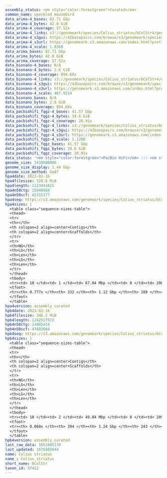 ```yaml
---
assembly_status: <em style="color:forestgreen">Curated</em>
common_name: speckled mousebird
data_arima-4_bases: 82.71 Gbp
data_arima-4_bytes: 42.0 GiB
data_arima-4_coverage: 57.52x
data_arima-4_links: s3://genomeark/species/Colius_striatus/bColStr4/genomic_data/arima/<br>
data_arima-4_s3gui: https://42basepairs.com/browse/s3/genomeark/species/Colius_striatus/bColStr4/genomic_data/arima/
data_arima-4_s3url: https://genomeark.s3.amazonaws.com/index.html?prefix=species/Colius_striatus/bColStr4/genomic_data/arima/
data_arima-4_scale: 1.8360
data_arima_bases: 82.71 Gbp
data_arima_bytes: 42.0 GiB
data_arima_coverage: 57.52x
data_bionano-4_bases: N/A
data_bionano-4_bytes: 2.6 GiB
data_bionano-4_coverage: 894.68x
data_bionano-4_links: s3://genomeark/species/Colius_striatus/bColStr4/genomic_data/bionano/<br>
data_bionano-4_s3gui: https://42basepairs.com/browse/s3/genomeark/species/Colius_striatus/bColStr4/genomic_data/bionano/
data_bionano-4_s3url: https://genomeark.s3.amazonaws.com/index.html?prefix=species/Colius_striatus/bColStr4/genomic_data/bionano/
data_bionano-4_scale: 467.9114
data_bionano_bases: N/A
data_bionano_bytes: 2.6 GiB
data_bionano_coverage: 894.68x
data_pacbiohifi_fqgz-4_bases: 41.57 Gbp
data_pacbiohifi_fqgz-4_bytes: 34.6 GiB
data_pacbiohifi_fqgz-4_coverage: 28.91x
data_pacbiohifi_fqgz-4_links: s3://genomeark/species/Colius_striatus/bColStr4/genomic_data/pacbio_hifi/<br>
data_pacbiohifi_fqgz-4_s3gui: https://42basepairs.com/browse/s3/genomeark/species/Colius_striatus/bColStr4/genomic_data/pacbio_hifi/
data_pacbiohifi_fqgz-4_s3url: https://genomeark.s3.amazonaws.com/index.html?prefix=species/Colius_striatus/bColStr4/genomic_data/pacbio_hifi/
data_pacbiohifi_fqgz-4_scale: 1.1200
data_pacbiohifi_fqgz_bases: 41.57 Gbp
data_pacbiohifi_fqgz_bytes: 34.6 GiB
data_pacbiohifi_fqgz_coverage: 28.91x
data_status: '<em style="color:forestgreen">PacBio HiFi</em> ::: <em style="color:forestgreen">Arima</em>'
genome_size: 1438000000
genome_size_display: 1.44 Gbp
genome_size_method: GoAT
hpa4date: 2023-02-16
hpa4filesize: 320.8 MiB
hpa4length: 1123441015
hpa4n50ctg: 15948869
hpa4n50scf: 42315177
hpa4seq: https://s3.amazonaws.com/genomeark/species/Colius_striatus/bColStr4/assembly_curated/bColStr4.hap1.cur.20230216.fasta.gz
hpa4sizes: |
  <table class="sequence-sizes-table">
  <thead>
  <tr>
  <th></th>
  <th colspan=2 align=center>Contigs</th>
  <th colspan=2 align=center>Scaffolds</th>
  </tr>
  <tr>
  <th>NG</th>
  <th>LG</th>
  <th>Len</th>
  <th>LG</th>
  <th>Len</th>
  </tr>
  </thead>
  <tbody>
  <tr><td> 10 </td><td> 1 </td><td> 67.04 Mbp </td><td> 0 </td><td> 206.59 Mbp </td></tr>  <tr><td> 20 </td><td> 4 </td><td> 39.24 Mbp </td><td> 1 </td><td> 122.59 Mbp </td></tr>  <tr><td> 30 </td><td> 8 </td><td> 30.49 Mbp </td><td> 3 </td><td> 97.55 Mbp </td></tr>  <tr><td> 40 </td><td> 14 </td><td> 22.07 Mbp </td><td> 4 </td><td> 59.13 Mbp </td></tr>  <tr style="background-color:#cccccc;"><td> 50 </td><td> 21 </td><td style="background-color:#88ff88;"> 15.95 Mbp </td><td> 7 </td><td style="background-color:#88ff88;"> 42.32 Mbp </td></tr>  <tr><td> 60 </td><td> 32 </td><td> 9.67 Mbp </td><td> 12 </td><td> 28.60 Mbp </td></tr>  <tr><td> 70 </td><td> 61 </td><td> 2.60 Mbp </td><td> 19 </td><td> 12.93 Mbp </td></tr>  <tr><td> 80 </td><td> 0 </td><td>  </td><td> 0 </td><td>  </td></tr>  <tr><td> 90 </td><td> 0 </td><td>  </td><td> 0 </td><td>  </td></tr>  <tr><td> 100 </td><td> 0 </td><td>  </td><td> 0 </td><td>  </td></tr>  </tbody>
  <tfoot>
  <tr><th> 0.777x </th><th> 332 </th><th> 1.12 Gbp </th><th> 189 </th><th> 1.12 Gbp </th></tr>
  </tfoot>
  </table>
hpa4version: assembly_curated
hpb4date: 2023-02-16
hpb4filesize: 346.2 MiB
hpb4length: 1242527572
hpb4n50ctg: 14885414
hpb4n50scf: 47682664
hpb4seq: https://s3.amazonaws.com/genomeark/species/Colius_striatus/bColStr4/assembly_curated/bColStr4.hap2.cur.20230216.fasta.gz
hpb4sizes: |
  <table class="sequence-sizes-table">
  <thead>
  <tr>
  <th></th>
  <th colspan=2 align=center>Contigs</th>
  <th colspan=2 align=center>Scaffolds</th>
  </tr>
  <tr>
  <th>NG</th>
  <th>LG</th>
  <th>Len</th>
  <th>LG</th>
  <th>Len</th>
  </tr>
  </thead>
  <tbody>
  <tr><td> 10 </td><td> 2 </td><td> 49.04 Mbp </td><td> 0 </td><td> 209.83 Mbp </td></tr>  <tr><td> 20 </td><td> 6 </td><td> 32.24 Mbp </td><td> 1 </td><td> 122.58 Mbp </td></tr>  <tr><td> 30 </td><td> 11 </td><td> 26.13 Mbp </td><td> 2 </td><td> 101.19 Mbp </td></tr>  <tr><td> 40 </td><td> 17 </td><td> 21.72 Mbp </td><td> 4 </td><td> 89.02 Mbp </td></tr>  <tr style="background-color:#cccccc;"><td> 50 </td><td> 25 </td><td style="background-color:#88ff88;"> 14.89 Mbp </td><td> 6 </td><td style="background-color:#88ff88;"> 47.68 Mbp </td></tr>  <tr><td> 60 </td><td> 37 </td><td> 10.65 Mbp </td><td> 10 </td><td> 34.39 Mbp </td></tr>  <tr><td> 70 </td><td> 55 </td><td> 5.89 Mbp </td><td> 15 </td><td> 23.51 Mbp </td></tr>  <tr><td> 80 </td><td> 101 </td><td> 1.84 Mbp </td><td> 28 </td><td> 5.88 Mbp </td></tr>  <tr><td> 90 </td><td> 0 </td><td>  </td><td> 0 </td><td>  </td></tr>  <tr><td> 100 </td><td> 0 </td><td>  </td><td> 0 </td><td>  </td></tr>  </tbody>
  <tfoot>
  <tr><th> 0.860x </th><th> 394 </th><th> 1.24 Gbp </th><th> 243 </th><th> 1.24 Gbp </th></tr>
  </tfoot>
  </table>
hpb4version: assembly_curated
last_raw_data: 1651005170
last_updated: 1676585844
name: Colius striatus
name_: Colius_striatus
short_name: bColStr
taxon_id: 57412
---
```


